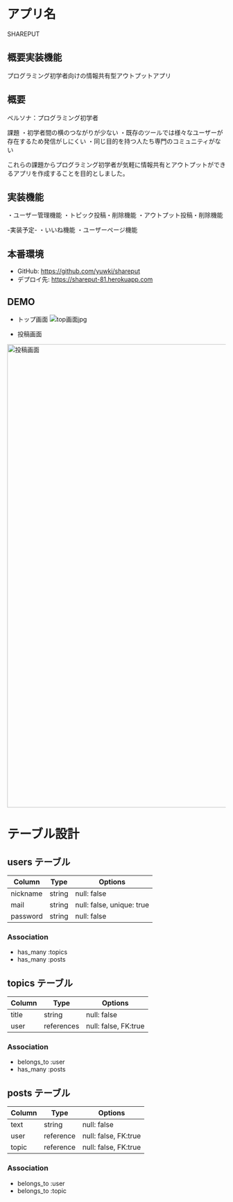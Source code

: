 # アプリ名
SHAREPUT

## 概要実装機能
プログラミング初学者向けの情報共有型アウトプットアプリ

## 概要
ペルソナ：プログラミング初学者

課題
・初学者間の横のつながりが少ない
・既存のツールでは様々なユーザーが存在するため発信がしにくい
・同じ目的を持つ人たち専門のコミュニティがない

これらの課題からプログラミング初学者が気軽に情報共有とアウトプットができるアプリを作成することを目的としました。

## 実装機能
・ユーザー管理機能
・トピック投稿・削除機能
・アウトプット投稿・削除機能

-実装予定-
・いいね機能
・ユーザーページ機能

## 本番環境
- GitHub: https://github.com/yuwki/shareput
- デプロイ先: https://shareput-81.herokuapp.com


## DEMO
- トップ画面
![top画面jpg](https://user-images.githubusercontent.com/68524338/94360823-387d9180-00eb-11eb-8d02-45ffeeea2675.jpg)

- 投稿画面
<img width="1067" alt="投稿画面" src="https://user-images.githubusercontent.com/68524338/94361058-9f4f7a80-00ec-11eb-9712-294f9b0b4f27.png">

# テーブル設計

## users テーブル
| Column            | Type   | Options                   |
| ----------------  | ------ | ------------------------- |
| nickname          | string | null: false               |
| mail              | string | null: false, unique: true |
| password          | string | null: false               |

### Association
- has_many :topics
- has_many :posts


## topics テーブル
| Column            | Type       | Options                   |
| ----------------  | ---------- | ------------------------- |
| title             | string     | null: false               |
| user              | references | null: false, FK:true      |

### Association
- belongs_to :user
- has_many :posts


## posts テーブル
| Column            | Type      | Options                  |
| ----------------  | --------- | ------------------------ |
| text              | string    | null: false              |
| user              | reference | null: false, FK:true     |
| topic             | reference | null: false, FK:true     |

### Association
- belongs_to :user
- belongs_to :topic


